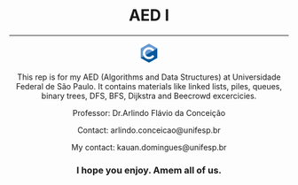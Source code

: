 <div align="center">
  <h1>AED I</h1>
</div>

<hr>

<div align="center">
  <img width="7%" src="https://raw.githubusercontent.com/devicons/devicon/master/icons/c/c-original.svg" alt="c-icon">
</div>

<div align="center">
  <p>
    This rep is for my AED (Algorithms and Data Structures) at Universidade Federal de São Paulo. It contains materials like linked lists, piles, queues, binary trees, DFS, BFS, Dijkstra and Beecrowd excercicies.
  </p>
  <p>
    Professor: Dr.Arlindo Flávio da Conceição
  </p>
  <p> 
    Contact: arlindo.conceicao@unifesp.br
  </p>
  <p>
  My contact: kauan.domingues@unifesp.br
  </p>

</div>

<div align="center">
  <h3>I hope you enjoy. Amem all of us.</h3>
</div>
